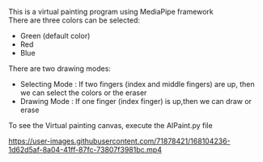 
This is a virtual painting program using MediaPipe framework</br>
There are three colors can be selected:</br>
* Green (default color)</br>
* Red </br>
* Blue </br>

There are two drawing modes:</br>
* Selecting Mode : If two fingers (index and middle fingers) are up, then we can select the colors or the eraser</br>
* Drawing Mode : If one finger (index finger) is up,then we can draw or erase</br>

To see the Virtual painting canvas, execute the AIPaint.py file







https://user-images.githubusercontent.com/71878421/168104236-1d62d5af-8a04-41ff-87fc-73807f3981bc.mp4

